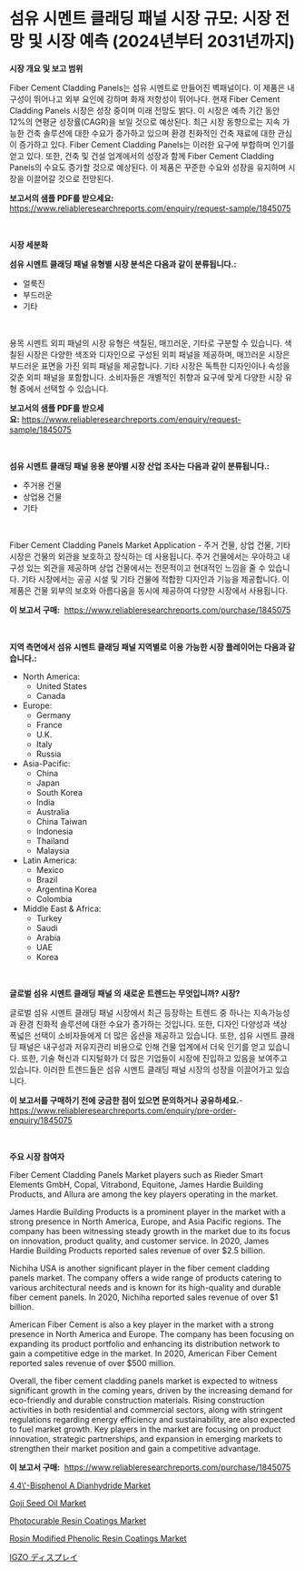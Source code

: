 <p><h1>섬유 시멘트 클래딩 패널 시장 규모: 시장 전망 및 시장 예측 (2024년부터 2031년까지)</h1></p><p><strong>시장 개요 및 보고 범위</strong></p>
<p><p>Fiber Cement Cladding Panels는 섬유 시멘트로 만들어진 벽패널이다. 이 제품은 내구성이 뛰어나고 외부 요인에 강하며 화재 저항성이 뛰어나다. 현재 Fiber Cement Cladding Panels 시장은 성장 중이며 미래 전망도 밝다. 이 시장은 예측 기간 동안 12%의 연평균 성장률(CAGR)을 보일 것으로 예상된다. 최근 시장 동향으로는 지속 가능한 건축 솔루션에 대한 수요가 증가하고 있으며 환경 친화적인 건축 재료에 대한 관심이 증가하고 있다. Fiber Cement Cladding Panels는 이러한 요구에 부합하며 인기를 얻고 있다. 또한, 건축 및 건설 업계에서의 성장과 함께 Fiber Cement Cladding Panels의 수요도 증가할 것으로 예상된다. 이 제품은 꾸준한 수요와 성장을 유지하며 시장을 이끌어갈 것으로 전망된다.</p></p>
<p><strong>보고서의 샘플 PDF를 받으세요:</strong> <a href="https://www.reliableresearchreports.com/enquiry/request-sample/1845075">https://www.reliableresearchreports.com/enquiry/request-sample/1845075</a></p>
<p>&nbsp;</p>
<p><strong>시장 세분화</strong></p>
<p><strong>섬유 시멘트 클래딩 패널 유형별 시장 분석은 다음과 같이 분류됩니다.:</strong></p>
<p><ul><li>얼룩진</li><li>부드러운</li><li>기타</li></ul></p>
<p>&nbsp;</p>
<p><p>용목 시멘트 외피 패널의 시장 유형은 색칠된, 매끄러운, 기타로 구분할 수 있습니다. 색칠된 시장은 다양한 색조와 디자인으로 구성된 외피 패널을 제공하며, 매끄러운 시장은 부드러운 표면을 가진 외피 패널을 제공합니다. 기타 시장은 독특한 디자인이나 속성을 갖춘 외피 패널을 포함합니다. 소비자들은 개별적인 취향과 요구에 맞게 다양한 시장 유형 중에서 선택할 수 있습니다.</p></p>
<p><strong>보고서의 샘플 PDF를 받으세요:</strong>&nbsp;<a href="https://www.reliableresearchreports.com/enquiry/request-sample/1845075">https://www.reliableresearchreports.com/enquiry/request-sample/1845075</a></p>
<p>&nbsp;</p>
<p><strong> 섬유 시멘트 클래딩 패널 응용 분야별 시장 산업 조사는 다음과 같이 분류됩니다.:</strong></p>
<p><ul><li>주거용 건물</li><li>상업용 건물</li><li>기타</li></ul></p>
<p>&nbsp;</p>
<p><p>Fiber Cement Cladding Panels Market Application - 주거 건물, 상업 건물, 기타 시장은 건물의 외관을 보호하고 장식하는 데 사용됩니다. 주거 건물에서는 우아하고 내구성 있는 외관을 제공하며 상업 건물에서는 전문적이고 현대적인 느낌을 줄 수 있습니다. 기타 시장에서는 공공 시설 및 기타 건물에 적합한 디자인과 기능을 제공합니다. 이 제품은 건물 외부의 보호와 아름다움을 동시에 제공하여 다양한 시장에서 사용됩니다.</p></p>
<p><strong>이 보고서 구매:</strong>&nbsp; <a href="https://www.reliableresearchreports.com/purchase/1845075">https://www.reliableresearchreports.com/purchase/1845075</a></p>
<p>&nbsp;</p>
<p><strong>지역 측면에서 섬유 시멘트 클래딩 패널 지역별로 이용 가능한 시장 플레이어는 다음과 같습니다.:</strong></p>
<p><ul>
    <li>
        North America:
        <ul>
            <li>United States</li>
            <li>Canada</li>
        </ul>
    </li>
    <li>
        Europe:
        <ul>
            <li>Germany</li>
            <li>France</li>
            <li>U.K.</li>
            <li>Italy</li>
            <li>Russia</li>
        </ul>
    </li>
    <li>
        Asia-Pacific:
        <ul>
            <li>China</li>
            <li>Japan</li>
            <li>South Korea</li>
            <li>India</li>
            <li>Australia</li>
            <li>China Taiwan</li>
            <li>Indonesia</li>
            <li>Thailand</li>
            <li>Malaysia</li>
        </ul>
    </li>
    <li>
        Latin America:
        <ul>
            <li>Mexico</li>
            <li>Brazil</li>
            <li>Argentina Korea</li>
            <li>Colombia</li>
        </ul>
    </li>
    <li>
        Middle East & Africa:
        <ul>
            <li>Turkey</li>
            <li>Saudi</li>
            <li>Arabia</li>
            <li>UAE</li>
            <li>Korea</li>
        </ul>
    </li>
    </ul></p>
<p>&nbsp;</p>
<p><strong>글로벌 섬유 시멘트 클래딩 패널 의 새로운 트렌드는 무엇입니까? 시장?</strong></p>
<p><p>글로벌 섬유 시멘트 클래딩 패널 시장에서 최근 등장하는 트렌드 중 하나는 지속가능성과 환경 친화적 솔루션에 대한 수요가 증가하는 것입니다. 또한, 디자인 다양성과 색상 폭넓은 선택이 소비자들에게 더 많은 옵션을 제공하고 있습니다. 또한, 섬유 시멘트 클래딩 패널은 내구성과 저유지관리 비용으로 인해 건물 업계에서 더욱 인기를 얻고 있습니다. 또한, 기술 혁신과 디지털화가 더 많은 기업들이 시장에 진입하고 있음을 보여주고 있습니다. 이러한 트렌드들은 섬유 시멘트 클래딩 패널 시장의 성장을 이끌어가고 있습니다.</p></p>
<p><strong>이 보고서를 구매하기 전에 궁금한 점이 있으면 문의하거나 공유하세요.</strong>- <a href="https://www.reliableresearchreports.com/enquiry/pre-order-enquiry/1845075">https://www.reliableresearchreports.com/enquiry/pre-order-enquiry/1845075</a></p>
<p>&nbsp;</p>
<p><strong>주요 시장 참여자</strong></p>
<p><p>Fiber Cement Cladding Panels Market players such as Rieder Smart Elements GmbH, Copal, Vitrabond, Equitone, James Hardie Building Products, and Allura are among the key players operating in the market.</p><p>James Hardie Building Products is a prominent player in the market with a strong presence in North America, Europe, and Asia Pacific regions. The company has been witnessing steady growth in the market due to its focus on innovation, product quality, and customer service. In 2020, James Hardie Building Products reported sales revenue of over $2.5 billion.</p><p>Nichiha USA is another significant player in the fiber cement cladding panels market. The company offers a wide range of products catering to various architectural needs and is known for its high-quality and durable fiber cement panels. In 2020, Nichiha reported sales revenue of over $1 billion.</p><p>American Fiber Cement is also a key player in the market with a strong presence in North America and Europe. The company has been focusing on expanding its product portfolio and enhancing its distribution network to gain a competitive edge in the market. In 2020, American Fiber Cement reported sales revenue of over $500 million.</p><p>Overall, the fiber cement cladding panels market is expected to witness significant growth in the coming years, driven by the increasing demand for eco-friendly and durable construction materials. Rising construction activities in both residential and commercial sectors, along with stringent regulations regarding energy efficiency and sustainability, are also expected to fuel market growth. Key players in the market are focusing on product innovation, strategic partnerships, and expansion in emerging markets to strengthen their market position and gain a competitive advantage.</p></p>
<p><strong>이 보고서 구매:</strong>&nbsp;&nbsp;<a href="https://www.reliableresearchreports.com/purchase/1845075">https://www.reliableresearchreports.com/purchase/1845075</a></p>
<p><p><a href="https://meowing-lemming-dd3.notion.site/4-4-Bisphenol-A-Dianhydride-Market-Size-Global-Industry-Overview-Market-Segmentation-and-Forecas-5a89b950ba3d45d394e1f21e2dadb9c9">4,4\'-Bisphenol A Dianhydride Market</a></p><p><a href="https://view.publitas.com/reportprime-1/goji-seed-oil-market-insights-market-players-and-forecast-till-2031/">Goji Seed Oil Market</a></p><p><a href="https://github.com/mabutironaldo/Market-Research-Report-List-3/blob/main/photocurable-resin-coatings-market.md">Photocurable Resin Coatings Market</a></p><p><a href="https://github.com/Paul14Anderson63/Market-Research-Report-List-3/blob/main/rosin-modified-phenolic-resin-coatings-market.md">Rosin Modified Phenolic Resin Coatings Market</a></p><p><a href="https://github.com/ihabdkwlxs948/Market-Research-Report-List-1/blob/main/5166249186217.md">IGZO ディスプレイ</a></p></p>
